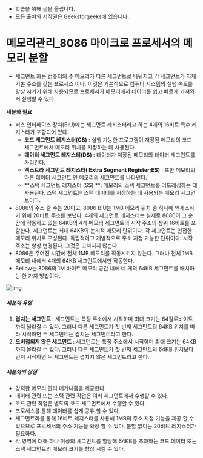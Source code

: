 - 학습을 위해 글을 올립니다.
- 모든 출처와 저작권은 Geeksforgeeks에 있습니다.

[^출처]: https://www.geeksforgeeks.org/



# 메모리관리_8086 마이크로 프로세서의 메모리 분할

- 세그먼트 화는 컴퓨터의 주 메모리가 다른 세그먼트로 나눠지고 각 세그먼트가 자체 기본 주소를 갖는  프로세스 이다. 이것은 기본적으로 컴퓨터 시스템의 실행 속도를 향상 시키기 위해 사용되므로 프로세서가 메모리에서 데이터를 쉽고 빠르게 가져와서 실행할 수 있다.



**세분화 필요**

- 버스 인터페이스 장치(BIU)에는 세그먼트 레지스터라고 하는 4개의 16비트 특수 레지스터가 포함되어 있다.
  - **코드 세그먼트 레지스터(CS)** : 실행 가능한 프로그램이 저장된 메모리의 코드 세그먼트에서 메모리 위치를 지정하는 데 사용된다.
  - **데이터 세그먼트 레지스터(DS)** : 데이터가 저장된 메모리의 데이터 세그먼트를 가리킨다.
  - **엑스트라 세그먼트 레지스터( Extra Segment Register;ES)** : 또한 메모리의 다른 데이터 세그먼트 인 메모리의 세그먼트를 나타낸다.
  - **스택 세그먼트 레지스터 (SS) **:  메모리의 스택 세그먼트를 어드레싱하는 데 사용된다. 스택 세그먼트는 스택 데이터를 저장하는 데 사용되는 메모리 세그먼트이다.
- 8086의 주소 줄 수는 20이고, 8086 BIU는 1MB 메모리 위치 중 하나에 액세스하기 위해 20비트 주소를 보낸다. 4개의 세그먼트 레지스터는 실제로 8086이 그 순간에 작동하고 있는 64KB의 4개 메모리 세그먼트의 시작 주소의 상위 16비트를 포함한다. 세그먼트는 최대 64KB의 논리적 메모리 단위이다. 각 세그먼트는 인접한 메모리 위치로 구성된다. 독립적이고 개별적으로 주소 지정 가능한 단위이다. 시작 주소는 항상 변경된다. 그것은 고쳐지지 않는다.
- 8086은 주어진 시간에 전체 1MB 메모리를 작동시키지 않는다. 그러나 전체 1MB 메모리 내에서 4개의 64KB 세그먼트에서만 작동한다.
- Bellow는 8086의 1M 바이트 메모리 공간 내에 네 개의 64KB 세그먼트를 배치하는 한 가지 방법이다.

![img](https://cdncontribute.geeksforgeeks.org/wp-content/uploads/Screenshot-from-2018-05-10-09-52-11.png)

##### 세분화 유형

1. **겹치는 세그먼트** : 세그먼트는 특정 주소에서 시작하며 최대 크기는 64킬로바이트까지 올라갈 수 있다. 그러나 다른 세그먼트가 첫 번째 세그먼트의 64KB 위치를 따라 시작하면 두 세그먼트는 겹치는 세그먼트라고 한다.
2. **오버랩되지 않은 세그먼트** : 세그먼트는 특정 주소에서 시작하며 최대 크기는 64KB까지 올라갈 수 있다. 그러나 다른 세그먼트가 첫 번째 세그먼트의 64KB 위치보다 먼저 시작하면 두 세그먼트는 겹치지 않은 세그먼트라고 한다.



##### 세분화의 장점

- 강력한 메모리 관리 메커니즘을 제공한다.
- 데이터 관련 또는 스택 관련 작업은 여러 세그먼트에서 수행할 수 있다.
- 코드 관련 작업은 별도의 코드 세그먼트에서 수행할 수 있다.
- 프로세스를 통해 데이터를 쉽게 공유 할 수 있다.
- 세그먼트화를 통해 16비트 레지스터를 사용해 1MB의 주소 지정 기능을 제공 할 수 있으므로 프로세서의 주소 기능을 확장 할 수 있다. 분할 없이는 20비트 레지스터가 필요하다.
- 각 영역에 대해 하나 이상의 세그먼트를 할당해 64KB를 초과하는 코드 데이터 또는 스택 세그먼트의 메모리 크기를 향상 시킬 수 있다.



